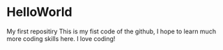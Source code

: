 # HelloWorld
My first repositiry
This is my fist code of the github, I hope to learn much more coding skills here.
I love coding!
